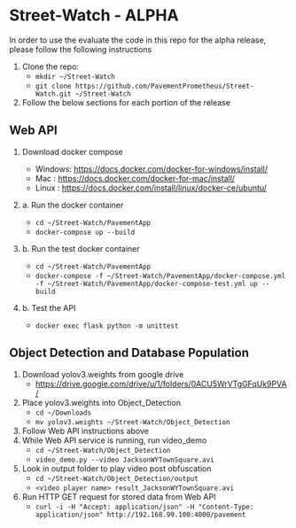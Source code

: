 # Street-Watch - ALPHA
In order to use the evaluate the code in this repo for the alpha release, please follow the following instructions
1. Clone the repo:
   - `mkdir ~/Street-Watch`
   - `git clone https://github.com/PavementPrometheus/Street-Watch.git ~/Street-Watch`
2. Follow the below sections for each portion of the release
## Web API
1. Download docker compose
   - Windows: https://docs.docker.com/docker-for-windows/install/
   - Mac    : https://docs.docker.com/docker-for-mac/install/
   - Linux  : https://docs.docker.com/install/linux/docker-ce/ubuntu/ 
2. a. Run the docker container
   - `cd ~/Street-Watch/PavementApp`
   - `docker-compose up --build`

2. b. Run the test docker container
   - `cd ~/Street-Watch/PavementApp`
   - `docker-compose -f ~/Street-Watch/PavementApp/docker-compose.yml -f ~/Street-Watch/PavementApp/docker-compose-test.yml up --build`

3. b. Test the API
   - `docker exec flask python -m unittest`

## Object Detection and Database Population
1. Download yolov3.weights from google drive
   - https://drive.google.com/drive/u/1/folders/0ACU5WrVTgGFqUk9PVA/
2. Place yolov3.weights into Object_Detection
   - `cd ~/Downloads`
   - `mv yolov3.weights ~/Street-Watch/Object_Detection`
3. Follow Web API instructions above
4. While Web API service is running, run video_demo
   - `cd ~/Street-Watch/Object_Detection`
   - `video_demo.py --video JacksonWYTownSquare.avi`
5. Look in output folder to play video post obfuscation
   - `cd ~/Street-Watch/Object_Detection/output`
   - `<video player name> result_JacksonWYTownSquare.avi`
6. Run HTTP GET request for stored data from Web API
   - `curl -i -H "Accept: application/json" -H "Content-Type: application/json" http://192.168.99.100:4000/pavement`